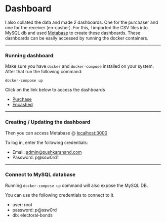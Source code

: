 Dashboard
=========

I also collated the data and made 2 dashboards. One for the purchaser and one for the receiver (en-casher).
For this, I imported the CSV files into MySQL db and used [Metabase](https://github.com/metabase) to create these dashboards.
These dashboards can be easily accessed by running the docker containers.

---

### Running dashboard

Make sure you have `docker` and `docker-compose` installed on your system.
After that run the following command:

```
docker-compose up
```

Click on the link below to access the dashboards
- [Purchase](http://localhost:3000/public/dashboard/8fdcaa0f-66de-4e60-8ffb-0e0d4bbca8e2)
- [Encashed](http://localhost:3000/public/dashboard/104cde10-40b4-4d16-a2ba-c7c3b109c614)

---

### Creating / Updating the dashboard

Then you can access Metabase @ [localhost:3000](http://localhost:3000/)

To log in, enter the following credentials:
- Email: admin@pushkaranand.com
- Password: p@ssw0rd1

---

### Connect to MySQL database

Running `docker-compose up` command will also expose the MySQL DB.

You can use the following credentials to connect to it.
- user: root
- password: p@ssw0rd
- db: electoral-bonds
